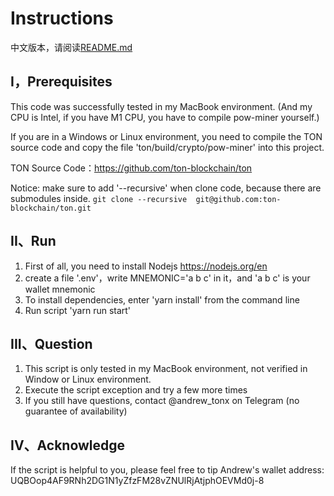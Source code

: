 # Instructions

中文版本，请阅读[README.md](README.md)

## I，Prerequisites

This code was successfully tested in my MacBook environment.
(And my CPU is Intel, if you have M1 CPU, you have to compile pow-miner yourself.)

If you are in a Windows or Linux environment, 
you need to compile the TON source code and copy the file 'ton/build/crypto/pow-miner' into this project.

TON Source Code：https://github.com/ton-blockchain/ton

Notice: make sure to add '--recursive' when clone code, because there are submodules inside.
```git clone --recursive  git@github.com:ton-blockchain/ton.git```

## II、Run

1. First of all, you need to install Nodejs https://nodejs.org/en
2. create a file '.env'，write MNEMONIC='a b c' in it，and 'a b c' is your wallet mnemonic
3. To install dependencies, enter 'yarn install' from the command line
4. Run script 'yarn run start'


## III、Question

1. This script is only tested in my MacBook environment, not verified in Window or Linux environment.
2. Execute the script exception and try a few more times
3. If you still have questions, contact @andrew_tonx on Telegram (no guarantee of availability)


## IV、Acknowledge

If the script is helpful to you, please feel free to tip Andrew's wallet address:
UQBOop4AF9RNh2DG1N1yZfzFM28vZNUlRjAtjphOEVMd0j-8

